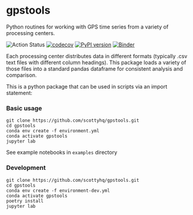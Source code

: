# gpstools

Python routines for working with GPS time series from a variety of processing centers.

![Action Status](https://github.com/scottyhq/gpstools/workflows/CI/badge.svg)
[![codecov](https://codecov.io/gh/scottyhq/gpstools/branch/master/graph/badge.svg)](https://codecov.io/gh/scottyhq/gpstools)
[![PyPI version](https://badge.fury.io/py/gpstools.svg)](https://badge.fury.io/py/gpstools)
[![Binder](https://mybinder.org/badge_logo.svg)](https://mybinder.org/v2/gh/scottyhq/gpstools/binder?urlpath=lab)

Each processing center distributes data in different formats (typically .csv text files with different column headings). This package loads a variety of those files into a standard pandas dataframe for consistent analysis and comparison.

This is a python package that can be used in scripts via an import statement:

### Basic usage

```
git clone https://github.com/scottyhq/gpstools.git
cd gpstools
conda env create -f environment.yml
conda activate gpstools
jupyter lab
```

See example notebooks in `examples` directory


### Development

```
git clone https://github.com/scottyhq/gpstools.git
cd gpstools
conda env create -f environment-dev.yml
conda activate gpstools
poetry install
jupyter lab
```
